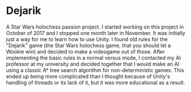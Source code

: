 # Dejarik
A Star Wars holochess passion project. 
I started working on this project in October of 2017 and I stopped one month later in November.
It was initially just a way for me to learn how to use Unity. I found old rules for the "Dejarik" game (the Star Wars holochess game, that you should let a Wookie win) and decided to make a videogame out of those.
After implementing the basic rules in a normal versus mode, I contacted my AI professor at my university and decided together that I would make an AI using a classic A* tree search algorithm for non-deterministic games. 
This ended up being more complicated than I thought because of Unity's handling of threads or its lack of it, but it was more educational as a result. 

